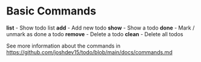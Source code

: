# Basic Commands 

**list** - Show todo list 
**add** - Add new todo 
**show** - Show a todo 
**done** - Mark / unmark as done a todo 
**remove** - Delete a todo 
**clean**  - Delete all todos

See more information about the commands in https://github.com/joshdev15/todo/blob/main/docs/commands.md
